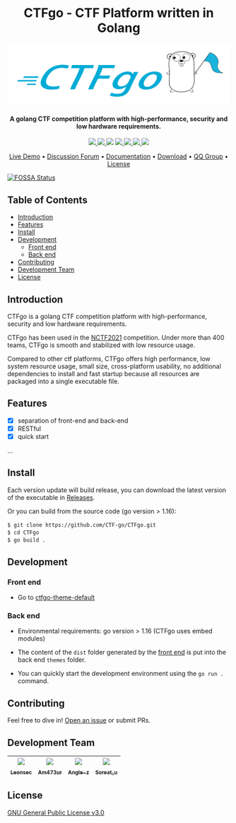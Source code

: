 <h1 align="center">
CTFgo - CTF Platform written in Golang
</h1>

![CTFgo-logo](logo.png)

<h4 align="center">
A golang CTF competition platform with high-performance, security and low hardware requirements.
</h4>

<p align="center">
  <a href="https://github.com/CTF-go/CTFgo/issues">
    <img src="https://img.shields.io/github/issues/CTF-go/CTFgo?style=flat-square">
  </a>
  <a href="https://github.com/CTF-go/CTFgo/network/members">
    <img src="https://img.shields.io/github/forks/CTF-go/CTFgo?style=flat-square">
  </a>
<a href="https://app.fossa.com/projects/git%2Bgithub.com%2FCTF-go%2FCTFgo?ref=badge_shield" alt="FOSSA Status"><img src="https://app.fossa.com/api/projects/git%2Bgithub.com%2FCTF-go%2FCTFgo.svg?type=shield"/></a>
  <a href="https://github.com/CTF-go/CTFgo/stargazers">
    <img src="https://img.shields.io/github/stars/CTF-go/CTFgo?style=flat-square">
  </a>
  <a href="https://github.com/CTF-go/CTFgo/releases">
    <img src="https://img.shields.io/github/v/release/CTF-go/CTFgo?include_prereleases&style=flat-square">
  </a>
  <a href="https://github.com/CTF-go/CTFgo/blob/main/LICENSE">
    <img src="https://img.shields.io/github/license/CTF-go/CTFgo?style=flat-square">
  </a>
  <a href="https://github.com/RichardLitt/standard-readme">
    <img src="https://img.shields.io/badge/readme%20style-standard-brightgreen.svg?style=flat-square">
  </a>
</p>

<p align="center">
  <a target="_blank" href="https://ctfgo.top/">Live Demo</a> •
  <a target="_blank" href="https://github.com/CTF-go/CTFgo/">Discussion Forum</a> •
  <a target="_blank" href="https://github.com/CTF-go/CTFgo/">Documentation</a> •
  <a href="https://github.com/CTF-go/CTFgo/releases">Download</a> •
  <a target="_blank" href="https://qm.qq.com/cgi-bin/qm/qr?k=LjfRVr0qw60VY7P8lqlfOcSMr4kHwoIR&jump_from=webapi">QQ Group</a> •
  <a href="#license">License</a>
</p>



[![FOSSA Status](https://app.fossa.com/api/projects/git%2Bgithub.com%2FCTF-go%2FCTFgo.svg?type=large)](https://app.fossa.com/projects/git%2Bgithub.com%2FCTF-go%2FCTFgo?ref=badge_large)

## Table of Contents

- [Introduction](#introduction)
- [Features](#features)
- [Install](#install)
- [Development](#development)
  - [Front end](#front-end)
  - [Back end](#back-end)
- [Contributing](#contributing)
- [Development Team](#development-team)
- [License](#license)

## Introduction

CTFgo is a golang CTF competition platform with high-performance, security and low hardware requirements.

CTFgo has been used in the [NCTF2021](https://ctf.njupt.edu.cn/727.html) competition. Under more than 400 teams, CTFgo is smooth and stabilized with low resource usage.

Compared to other ctf platforms, CTFgo offers high performance, low system resource usage, small size, cross-platform usability, no additional dependencies to install and fast startup because all resources are packaged into a single executable file.

## Features

- [x] separation of front-end and back-end
- [x] RESTful
- [x] quick start

...


## Install

Each version update will build release, you can download the latest version of the executable in [Releases](https://github.com/CTF-go/CTFgo-dev/releases).

Or you can build from the source code (go version > 1.16):

```sh
$ git clone https://github.com/CTF-go/CTFgo.git
$ cd CTFgo
$ go build .
```

## Development

### Front end
- Go to [ctfgo-theme-default](https://github.com/CTF-go/ctfgo-theme-default)

### Back end

- Environmental requirements: go version > 1.16 (CTFgo uses embed modules)

- The content of the `dist` folder generated by the [front end](https://github.com/CTF-go/ctfgo-theme-default) is put into the back end `themes` folder.

- You can quickly start the development environment using the `go run .` command.

## Contributing

Feel free to dive in! [Open an issue](https://github.com/CTF-go/CTFgo/issues/new) or submit PRs.


## Development Team

| [<img src="https://github.com/Le0nsec.png?s=64" width="100px"/><br><sub><b>Leonsec</b></sub>](https://github.com/Le0nsec)<br> | [<img src="https://github.com/Am473ur.png?s=64" width="100px"/><br><sub><b>Am473ur</b></sub>](https://github.com/Am473ur)<br> | [<img src="https://github.com/angle-z.png?s=64" width="100px"/><br><sub><b>Angle-z</b></sub>](https://github.com/angle-z)<br>  | [<img src="https://github.com/soreatu.png?s=64" width="100px"/><br><sub><b>Soreat_u</b></sub>](https://github.com/soreatu)<br> 
| :---: | :---: | :---: | :---: |


## License

[GNU General Public License v3.0](https://github.com/CTF-go/CTFgo/blob/main/LICENSE)